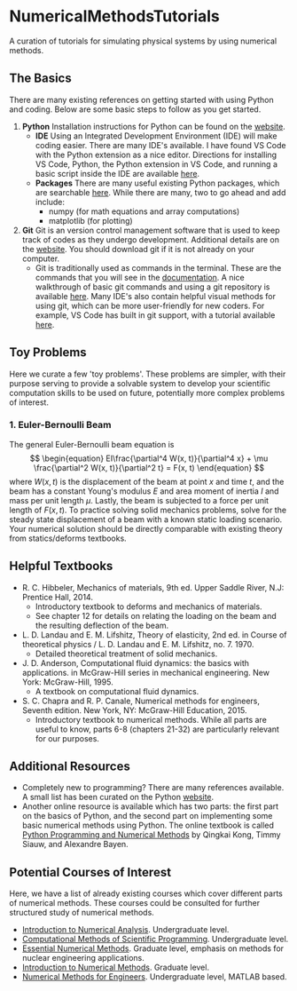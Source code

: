 # NumericalMethodsTutorials
A curation of tutorials for simulating physical systems by using numerical methods.


## The Basics
There are many existing references on getting started with using Python and coding. Below are some basic steps to follow as you get started.

1. **Python** Installation instructions for Python can be found on the [website](https://www.python.org/about/gettingstarted/).
    - **IDE** Using an Integrated Development Environment (IDE) will make coding easier. There are many IDE's available. I have found VS Code with the Python extension as a nice editor. Directions for installing VS Code, Python, the Python extension in VS Code, and running a basic script inside the IDE are available [here](https://code.visualstudio.com/docs/python/python-tutorial).
    - **Packages** There are many useful existing Python packages, which are searchable [here](https://pypi.org). While there are many, two to go ahead and add include:
        - numpy (for math equations and array computations)
        - matplotlib (for plotting)
2. **Git** Git is an version control management software that is used to keep track of codes as they undergo development. Additional details are on the [website](https://git-scm.com). You should download git if it is not already on your computer. 
    - Git is traditionally used as commands in the terminal. These are the commands that you will see in the [documentation](https://git-scm.com/doc). A nice walkthrough of basic git commands and using a git repository is available [here](https://antonz.org/git-by-example/). Many IDE's also contain helpful visual methods for using git, which can be more user-friendly for new coders. For example, VS Code has built in git support, with a tutorial available [here](https://code.visualstudio.com/docs/sourcecontrol/overview).


## Toy Problems
Here we curate a few 'toy problems'. These problems are simpler, with their purpose serving to provide a solvable system to develop your scientific computation skills to be used on future, potentially more complex problems of interest.
### 1. Euler-Bernoulli Beam
The general Euler-Bernoulli beam equation is
$$
\begin{equation}
EI\frac{\partial^4 W(x, t)}{\partial^4 x} + \mu \frac{\partial^2 W(x, t)}{\partial^2 t} = F(x, t)
\end{equation}
$$
where $W(x, t)$ is the displacement of the beam at point $x$ and time $t$, and the beam has a constant Young's modulus $E$ and area moment of inertia $I$ and mass per unit length $\mu$. Lastly, the beam is subjected to a force per unit length of $F(x, t)$.
To practice solving solid mechanics problems, solve for the steady state displacement of a beam with a known static loading scenario. Your numerical solution should be directly comparable with existing theory from statics/deforms textbooks.


## Helpful Textbooks
- R. C. Hibbeler, Mechanics of materials, 9th ed. Upper Saddle River, N.J: Prentice Hall, 2014.
    - Introductory textbook to deforms and mechanics of materials.
    - See chapter 12 for details on relating the loading on the beam and the resulting deflection of the beam.
- L. D. Landau and E. M. Lifshitz, Theory of elasticity, 2nd ed. in Course of theoretical physics / L. D. Landau and E. M. Lifshitz, no. 7. 1970.
    - Detailed theoretical treatment of solid mechanics.
- J. D. Anderson, Computational fluid dynamics: the basics with applications. in McGraw-Hill series in mechanical engineering. New York: McGraw-Hill, 1995.
    - A textbook on computational fluid dynamics.
- S. C. Chapra and R. P. Canale, Numerical methods for engineers, Seventh edition. New York, NY: McGraw-Hill Education, 2015.
    - Introductory textbook to numerical methods. While all parts are useful to know, parts 6-8 (chapters 21-32) are particularly relevant for our purposes.

## Additional Resources
- Completely new to programming? There are many references available. A small list has been curated on the Python [website](https://wiki.python.org/moin/IntroductoryBooks).
- Another online resource is available which has two parts: the first part on the basics of Python, and the second part on implementing some basic numerical methods using Python. The online textbook is called [Python Programming and Numerical Methods](https://pythonnumericalmethods.studentorg.berkeley.edu/notebooks/Index.html) by Qingkai Kong, Timmy Siauw, and Alexandre Bayen. 

## Potential Courses of Interest
Here, we have a list of already existing courses which cover different parts of numerical methods. These courses could be consulted for further structured study of numerical methods.
- [Introduction to Numerical Analysis](https://ocw.mit.edu/courses/18-330-introduction-to-numerical-analysis-spring-2012/pages/syllabus/). Undergraduate level.
- [Computational Methods of Scientific Programming](https://ocw.mit.edu/courses/12-010-computational-methods-of-scientific-programming-fall-2011/pages/syllabus/). Undergraduate level.
- [Essential Numerical Methods](https://ocw.mit.edu/courses/22-15-essential-numerical-methods-fall-2014/pages/syllabus/). Graduate level, emphasis on methods for nuclear engineering applications.
- [Introduction to Numerical Methods](https://ocw.mit.edu/courses/18-335j-introduction-to-numerical-methods-spring-2019/pages/syllabus/). Graduate level.
- [Numerical Methods for Engineers](https://www.coursera.org/learn/numerical-methods-engineers). Undergraduate level, MATLAB based.